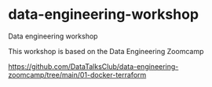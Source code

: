 # data-engineering-workshop
Data engineering workshop

This workshop is based on the Data Engineering Zoomcamp

https://github.com/DataTalksClub/data-engineering-zoomcamp/tree/main/01-docker-terraform


